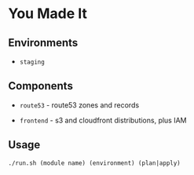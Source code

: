 # You Made It

## Environments

* `staging` 

## Components

* `route53` - route53 zones and records

* `frontend` - s3 and cloudfront distributions, plus IAM

## Usage
`./run.sh (module name) (environment) (plan|apply)`
